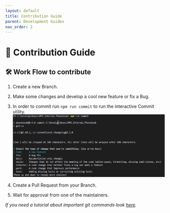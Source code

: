 ```yaml
---
layout: default
title: Contribution Guide
parent: Development Guides
nav_order: 2
---
```


# :hammer: Contribution Guide

## **:hammer_and_wrench: Work Flow to contribute**

1. Create a new Branch.
2. Make some changes and develop a cool new feature or fix a Bug.
3. In order to commit run `npm run commit` to run the interactive Commit utility.
![npm run commit image](/docs/assets/images/git-cz.png)

4. Create a Pull Request from your Branch.
5. Wait for approval from one of the maintainers.

*If you need a tutorial about important git commands look [here](https://dev.to/dhruv/essential-git-commands-every-developer-should-know-2fl).*